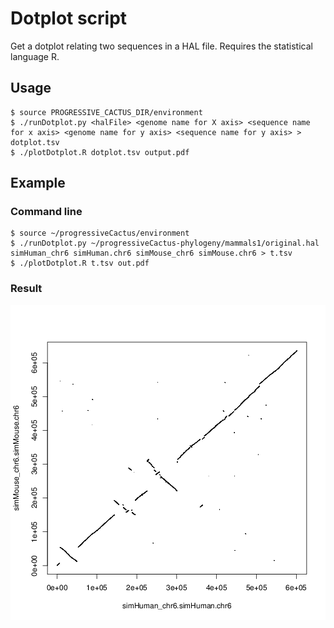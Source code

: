 # Dotplot script
Get a dotplot relating two sequences in a HAL file. Requires the statistical language R.
## Usage
```
$ source PROGRESSIVE_CACTUS_DIR/environment
$ ./runDotplot.py <halFile> <genome name for X axis> <sequence name for x axis> <genome name for y axis> <sequence name for y axis> > dotplot.tsv
$ ./plotDotplot.R dotplot.tsv output.pdf
```

## Example
### Command line
```
$ source ~/progressiveCactus/environment
$ ./runDotplot.py ~/progressiveCactus-phylogeny/mammals1/original.hal simHuman_chr6 simHuman.chr6 simMouse_chr6 simMouse.chr6 > t.tsv
$ ./plotDotplot.R t.tsv out.pdf
```
### Result
![dot plot](example.png)
